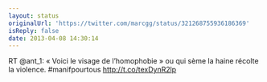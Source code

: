 ```yaml
---
layout: status
originalUrl: 'https://twitter.com/marcgg/status/321268755936186369'
isReply: false
date: 2013-04-08 14:30:14
---
```


RT @ant_1: « Voici le visage de l’homophobie » ou qui sème la haine récolte la violence. #manifpourtous http://t.co/texDynR2lp
